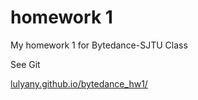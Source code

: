 # **homework 1**

My homework 1 for Bytedance-SJTU Class

See Git

[lulyany.github.io/bytedance_hw1/](https://lulyany.github.io/bytedance_hw1/ "https://lulyany.github.io/bytedance_hw1/")
